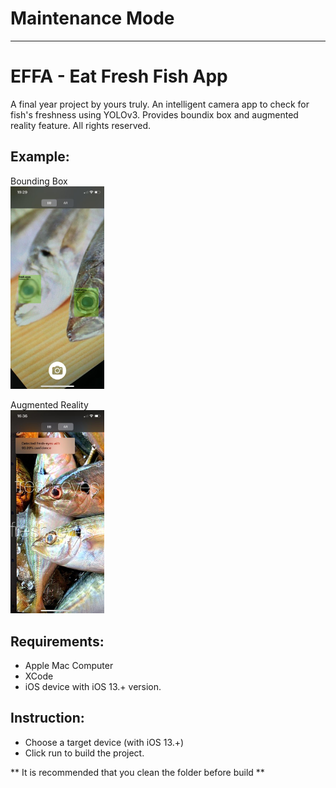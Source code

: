 # Maintenance Mode
---

# EFFA - Eat Fresh Fish App
A final year project by yours truly.
An intelligent camera app to check for fish's freshness using YOLOv3. Provides boundix box and augmented reality feature.
All rights reserved.

## Example:
Bounding Box
<br>
<img src="BBView.jpeg" alt="BBView" width="150"></a>


Augmented Reality
<br>
<img src="ARView.jpeg" alt="ARView" width="150"></a>

## Requirements:
- Apple Mac Computer
- XCode
- iOS device with iOS 13.+ version.

## Instruction:
- Choose a target device (with iOS 13.+)
- Click run to build the project.

** It is recommended that you clean the folder before build **
